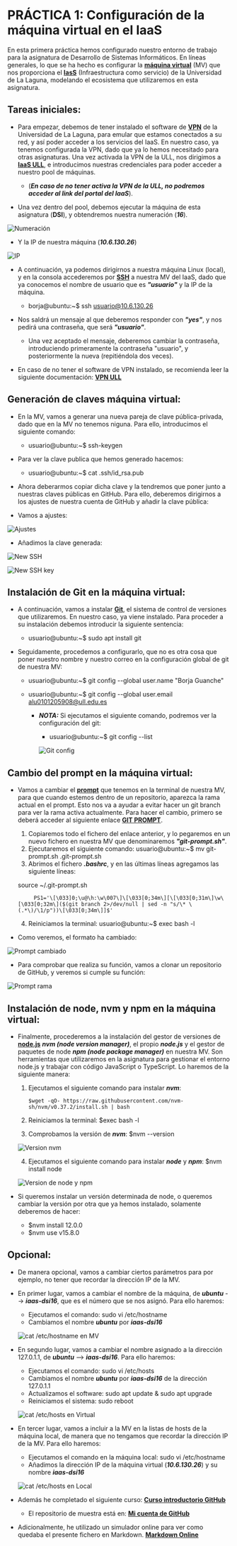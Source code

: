 # PRÁCTICA 1: Configuración de la máquina virtual en el IaaS

En esta primera práctica hemos configurado nuestro entorno de trabajo para la asignatura de Desarrollo de Sistemas Informáticos. En líneas generales, lo que se ha hecho es configurar la **[máquina virtual](https://es.wikipedia.org/wiki/M%C3%A1quina_virtual)** (MV) que nos proporciona el **[IasS](https://es.wikipedia.org/wiki/Infraestructura_como_servicio_(IaaS))** (Infraestructura como servicio) de la Universidad de La Laguna, modelando el ecosistema que utilizaremos en esta asignatura.

## Tareas iniciales:

* Para empezar, debemos de tener instalado el software de **[VPN](https://es.wikipedia.org/wiki/Red_privada_virtual)** de la Universidad de La Laguna, para emular que estamos conectados a su red, y así poder acceder a los servicios del IaaS. En nuestro caso, ya tenemos configurada la VPN, dado que ya lo hemos necesitado para otras asignaturas. Una vez activada la VPN de la ULL, nos dirigimos a **[IaaS ULL](https://iaas.ull.es/ovirt-engine/sso/login.html)**, e introducimos nuestras credenciales para poder acceder a nuestro pool de máquinas. 

  * (***En caso de no tener activa la VPN de la ULL, no podremos acceder al link del portal del IaaS***). 

* Una vez dentro del pool, debemos ejecutar la máquina de esta asignatura (**DSI**), y obtendremos nuestra numeración (***16***).

![Numeración][numeracion]

* Y la IP de nuestra máquina (***10.6.130.26***)

![IP][IP]

* A continuación, ya podemos dirigirnos a nuestra máquina Linux (local), y en la consola accederemos por **[SSH](https://es.wikipedia.org/wiki/Secure_Shell)** a nuestra MV del IaaS, dado que ya conocemos el nombre de usuario que es ***"usuario"*** y la IP de la máquina. 

   * borja@ubuntu:~$ ssh usuario@10.6.130.26

* Nos saldrá un mensaje al que deberemos responder con ***"yes"***, y nos pedirá una contraseña, que será ***"usuario"***.
  
  * Una vez aceptado el mensaje, deberemos cambiar la contraseña, introduciendo primeramente la contraseña "usuario", y posteriormente la nueva (repitiéndola dos veces).
  

* En caso de no tener el software de VPN instalado, se recomienda leer la siguiente documentación: **[VPN ULL](https://www.ull.es/servicios/stic/2020/12/01/servicio-de-vpn-de-la-ull/)**

## Generación de claves máquina virtual:

* En la MV, vamos a generar una nueva pareja de clave pública-privada, dado que en la MV no tenemos niguna. Para ello, introducimos el siguiente comando:

  * usuario@ubuntu:~$ ssh-keygen

* Para ver la clave publica que hemos generado hacemos:

  * usuario@ubuntu:~$ cat .ssh/id_rsa.pub 

* Ahora deberarmos copiar dicha clave y la tendremos que poner junto a nuestras claves públicas en GitHub. Para ello, deberemos dirigirnos a los ajustes de nuestra cuenta de GitHub y añadir la clave pública:

* Vamos a ajustes:
 
![Ajustes][Settings1]

* Añadimos la clave generada:

![New SSH][Settings2]

![New SSH key][Settings3]

## Instalación de Git en la máquina virtual:

* A continuación, vamos a instalar **[Git](https://es.wikipedia.org/wiki/Git)**, el sistema de control de versiones que utilizaremos. En nuestro caso, ya viene instalado. Para proceder a su instalación debemos introducir la siguiente sentencia:

  * usuario@ubuntu:~$ sudo apt install git

* Seguidamente, procedemos a configurarlo, que no es otra cosa que poner nuestro nombre y nuestro correo en la configuración global de git de nuestra MV:

  * usuario@ubuntu:~$ git config --global user.name "Borja Guanche"

  * usuario@ubuntu:~$ git config --global user.email alu0101205908@ull.edu.es

    * ***NOTA:*** Si ejecutamos el siguiente comando, podremos ver la configuración del git:
    
      * usuario@ubuntu:~$ git config --list
       
      ![Git config][gitConfig]
      
## Cambio del prompt en la máquina virtual:

* Vamos a cambiar el **[prompt](https://es.wikipedia.org/wiki/Prompt)** que tenemos en la terminal de nuestra MV, para que cuando estemos dentro de un repositorio, aparezca la rama actual en el prompt. Esto nos va a ayudar a evitar hacer un git branch para ver la rama activa actualmente. Para hacer el cambio, primero se deberá acceder al siguiente enlace **[GIT PROMPT](https://github.com/git/git/blob/master/contrib/completion/git-prompt.sh)**.

   1. Copiaremos todo el fichero del enlace anterior, y lo pegaremos en un nuevo fichero en nuestra MV que denominaremos ***"git-prompt.sh"***. 
   2. Ejecutaremos el siguiente comando: usuario@ubuntu:~$ mv git-prompt.sh .git-prompt.sh
   3. Abrimos el fichero ***.bashrc***, y en las últimas líneas agregamos las siguiente líneas:
   
     source ~/.git-prompt.sh
     
           PS1='\[\033]0;\u@\h:\w\007\]\[\033[0;34m\][\[\033[0;31m\]\w\[\033[0;32m\]($(git branch 2>/dev/null | sed -n "s/\* \(.*\)/\1/p"))\[\033[0;34m\]]$'
 
    4. Reiniciamos la terminal: usuario@ubuntu:~$ exec bash -l
   
* Como veremos, el formato ha cambiado:

![Prompt cambiado][cambioPrompt]

* Para comprobar que realiza su función, vamos a clonar un repositorio de GitHub, y veremos si cumple su función:

![Prompt rama][promptRama]

## Instalación de node, nvm y npm en la máquina virtual:

* Finalmente, procederemos a la instalación del gestor de versiones de **[node.js](https://es.wikipedia.org/wiki/Node.js)** ***nvm (node version manager)***, el propio ***node.js*** y el gestor de paquetes de node ***npm (node package manager)*** en nuestra MV. Son herramientas que utilizaremos en la asignatura para gestionar el entorno node.js y trabajar con código JavaScript o TypeScript. Lo haremos de la siguiente manera:

   1. Ejecutamos el siguiente comando para instalar ***nvm***: 
   
          $wget -qO- https://raw.githubusercontent.com/nvm-sh/nvm/v0.37.2/install.sh | bash
   2. Reiniciamos la terminal: $exec bash -l
   3. Comprobamos la versión de ***nvm***: $nvm --version
   
   ![Version nvm][nvm]
   
   4. Ejecutamos el siguiente comando para instalar ***node*** y ***npm***: $nvm install node

   ![Version de node y npm][node&npm]
   
* Si queremos instalar un versión determinada de node, o queremos cambiar la versión por otra que ya hemos instalado, solamente deberemos de hacer:

  * $nvm install 12.0.0
  * $nvm use v15.8.0 

## Opcional:

* De manera opcional, vamos a cambiar ciertos parámetros para por ejemplo, no tener que recordar la dirección IP de la MV.

* En primer lugar, vamos a cambiar el nombre de la máquina, de ***ubuntu*** --> ***iaas-dsi16***, que es el número que se nos asignó. Para ello haremos:

  * Ejecutamos el comando: sudo vi /etc/hostname
  * Cambiamos el nombre ***ubuntu*** por ***iaas-dsi16***

  ![cat /etc/hostname en MV][hostName]

* En segundo lugar, vamos a cambiar el nombre asignado a la dirección 127.0.1.1, de ***ubuntu*** --> ***iaas-dsi16***. Para ello haremos:

  * Ejecutamos el comando: sudo vi /etc/hosts
  * Cambiamos el nombre ***ubuntu*** por ***iaas-dsi16*** de la dirección 127.0.1.1
  * Actualizamos el software: sudo apt update  &  sudo apt upgrade
  * Reiniciamos el sistema: sudo reboot
  
  ![cat /etc/hosts en Virtual][IpMVenMv]

* En tercer lugar, vamos a incluir a la MV en la listas de hosts de la máquina local, de manera que no tengamos que recordar la dirección IP de la MV. Para ello haremos:

  * Ejecutamos el comando en la máquina local: sudo vi /etc/hostname
  * Añadimos la dirección IP de la máquina virtual (***10.6.130.26***) y su nombre ***iaas-dsi16***
 
  ![cat /etc/hosts en Local][IpMVenLC]
  
* Además he completado el siguiente curso: **[Curso introductorio GitHub](https://lab.github.com/githubtraining/introduction-to-github)**

  * El repositorio de muestra está en: **[Mi cuenta de GitHub](https://github.com/alu0101205908/github-slideshow)**

* Adicionalmente, he utilizado un simulador online para ver como quedaba el presente fichero en Markdown. **[Markdown Online](https://jbt.github.io/markdown-editor/)**

 
[Numeracion]: images/numeracion.JPG "Numeración"
[IP]: images/IP.JPG "IP"
[UsuarioIP]: images/usuariosIP.JPG "Usuario@IP"
[Settings1]: images/settings1.JPG "Ajustes"
[Settings2]: images/settings2.jpg "New SSH"
[Settings3]: images/settings3.jpg "New SSH key"
[gitConfig]: images/gitConfig.JPG "Git config"
[cambioPrompt]: images/cambioPrompt.JPG "Prompt cambiado"
[promptRama]: images/promptRama.JPG "Prompt rama"
[nvm]: images/nvmVersion.JPG "Version nvm"
[node&npm]: images/node&npmVersion.JPG "Version de node y npm"
[hostName]: images/hostname.JPG "cat /etc/hostname en MV"
[IpMVenMv]: images/ipMV.JPG "cat /etc/hosts en Virtual"
[IpMVenLC]: images/ipML.JPG "cat /etc/hosts en Local"
